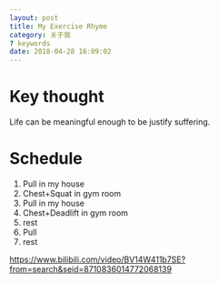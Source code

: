 ```yaml
---
layout: post
title: My Exercise Rhyme
category: 关于我
? keywords
date: 2018-04-28 16:09:02
---
```


# Key thought
Life can be meaningful enough to be justify suffering.

# Schedule

1. Pull in my house
2. Chest+Squat in gym room
3. Pull in my house
4. Chest+Deadlift in gym room
5. rest
6. Pull
7. rest


https://www.bilibili.com/video/BV14W411b7SE?from=search&seid=8710836014772068139